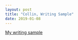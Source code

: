 ```yaml
---
layout: post
title: "Collin, Writing Sample"
date: 2019-01-08
---
```

<a href="">My writing sample</a>
